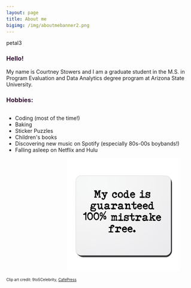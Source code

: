 ```yaml
---
layout: page
title: About me
bigimg: /img/aboutmebanner2.png
---
```

petal3
<h3> Hello! </h3>

My name is Courtney Stowers and I am a graduate student in the M.S. in Program Evaluation and Data Analytics degree program at Arizona State University.

<h3> Hobbies: </h3>

<div style="display:table">
  <div class="design" style="display:table-cell; vertical-align:middle;">
   <ul>
    <li> Coding (most of the time!) </li>
    <li> Baking </li>
    <li> Sticker Puzzles </li>
    <li> Children's books </li>
    <li> Discovering new music on Spotify (especially 80s-00s boybands!) </li>
    <li> Falling asleep on Netflix and Hulu </li>
   </ul>
  </div>
  <div classstyle="display:table-cell;">
    <img src="/img/codeclipart.jpg" width="300"/>
  </div>
</div>

<font size = "1"> Clip art credit: 9to5Celebrity, [CafePress](https://www.cafepress.com/+funny_computer_programmer_joke_quote_mousepad,749921093) </font>

<br>

<style>

h3{
color: #331132;
}

.design{
float: left;
}

.list p{
float: left;
}

img{
vertical-align: middle;
float: right;    
}

.tinytext p{
font-size: 1
}

.link{ color: #ff5e6c; 
}

</style>
